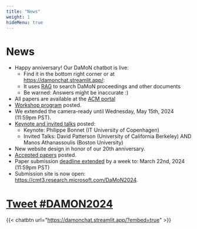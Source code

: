 ```yaml
---
title: "News"
weight: 1
hideMenu: true
---
```


# News

- Happy anniversary! Our DaMoN chatbot is live:
    - Find it in the bottom right corner or at https://damonchat.streamlit.app/:
    - It uses [RAG](https://aws.amazon.com/what-is/retrieval-augmented-generation/) to search DaMoN proceedings and other documents
    - Be warned: Answers might be inaccurate :)
- All papers are available at the [ACM portal](https://dl.acm.org/doi/proceedings/10.1145/3662010)
- [Workshop program](#workshop-program) posted.
- We extended the camera-ready until Wednesday, May 15th, 2024 (11:59pm PST).
- [Keynote and invited talks](#keynote--invited-talks) posted:
    - Keynote: Philippe Bonnet (IT University of Copenhagen)
    - Invited Talks: David Patterson (University of California Berkeley) AND Manos Athanassoulis (Boston University)
- New website design in honor of our 20th anniversary.
- [Accepted papers](#accepted-papers) posted.
- Paper submission [deadline extended](#important-dates) by a week to: March 22nd, 2024 (11:59pm PST)
- Submission site is now open: https://cmt3.research.microsoft.com/DaMoN2024.

# <a href="https://twitter.com/intent/tweet?button_hashtag=DAMON2024&ref_src=twsrc%5Etfw" class="twitter-hashtag-button" data-size="large" data-related="DaMoN_workshop" data-show-count="false">Tweet #DAMON2024</a><script async src="https://platform.twitter.com/widgets.js" charset="utf-8"></script>

{{< chatbtn url="https://damonchat.streamlit.app/?embed=true" >}}